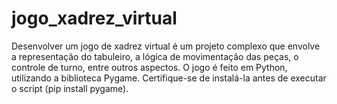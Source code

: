 # jogo_xadrez_virtual
Desenvolver um jogo de xadrez virtual é um projeto complexo que envolve a representação do tabuleiro, a lógica de movimentação das peças, 
o controle de turno, entre outros aspectos. O jogo é feito em Python, utilizando a biblioteca Pygame. 
Certifique-se de instalá-la antes de executar o script (pip install pygame).  
